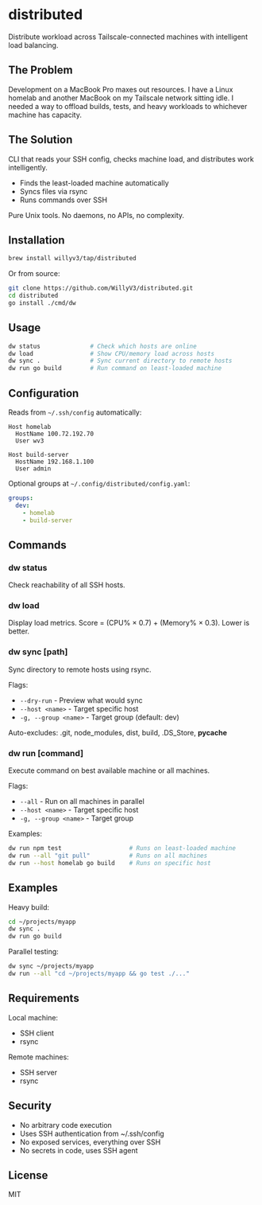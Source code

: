 # distributed

Distribute workload across Tailscale-connected machines with intelligent load balancing.

## The Problem

Development on a MacBook Pro maxes out resources. I have a Linux homelab and another MacBook on my Tailscale network sitting idle. I needed a way to offload builds, tests, and heavy workloads to whichever machine has capacity.

## The Solution

CLI that reads your SSH config, checks machine load, and distributes work intelligently.

- Finds the least-loaded machine automatically
- Syncs files via rsync
- Runs commands over SSH

Pure Unix tools. No daemons, no APIs, no complexity.

## Installation

```bash
brew install willyv3/tap/distributed
```

Or from source:
```bash
git clone https://github.com/WillyV3/distributed.git
cd distributed
go install ./cmd/dw
```

## Usage

```bash
dw status              # Check which hosts are online
dw load                # Show CPU/memory load across hosts
dw sync .              # Sync current directory to remote hosts
dw run go build        # Run command on least-loaded machine
```

## Configuration

Reads from `~/.ssh/config` automatically:

```
Host homelab
  HostName 100.72.192.70
  User wv3

Host build-server
  HostName 192.168.1.100
  User admin
```

Optional groups at `~/.config/distributed/config.yaml`:

```yaml
groups:
  dev:
    - homelab
    - build-server
```

## Commands

### dw status
Check reachability of all SSH hosts.

### dw load
Display load metrics. Score = (CPU% × 0.7) + (Memory% × 0.3). Lower is better.

### dw sync [path]
Sync directory to remote hosts using rsync.

Flags:
- `--dry-run` - Preview what would sync
- `--host <name>` - Target specific host
- `-g, --group <name>` - Target group (default: dev)

Auto-excludes: .git, node_modules, dist, build, .DS_Store, __pycache__

### dw run [command]
Execute command on best available machine or all machines.

Flags:
- `--all` - Run on all machines in parallel
- `--host <name>` - Target specific host
- `-g, --group <name>` - Target group

Examples:
```bash
dw run npm test                   # Runs on least-loaded machine
dw run --all "git pull"           # Runs on all machines
dw run --host homelab go build    # Runs on specific host
```

## Examples

Heavy build:
```bash
cd ~/projects/myapp
dw sync .
dw run go build
```

Parallel testing:
```bash
dw sync ~/projects/myapp
dw run --all "cd ~/projects/myapp && go test ./..."
```

## Requirements

Local machine:
- SSH client
- rsync

Remote machines:
- SSH server
- rsync

## Security

- No arbitrary code execution
- Uses SSH authentication from ~/.ssh/config
- No exposed services, everything over SSH
- No secrets in code, uses SSH agent

## License

MIT
